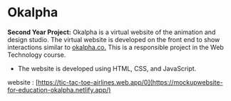 # Okalpha

**Second Year Project:** Okalpha is a virtual website of the animation and design studio. The virtual website is developed on the front end to show interactions similar to [okalpha.co.](https://www.okalpha.co/) This is a responsible project in the Web Technology course.
- The website is developed using HTML, CSS, and JavaScript.

website : [https://tic-tac-toe-airlines.web.app/0](https://mockupwebsite-for-education-okalpha.netlify.app/)

